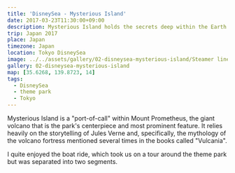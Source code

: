 ```yaml
---
title: 'DisneySea - Mysterious Island'
date: 2017-03-23T11:30:00+09:00
description: Mysterious Island holds the secrets deep within the Earth and under the sea at Captain Nemo's hidden base.
trip: Japan 2017
place: Japan
timezone: Japan
location: Tokyo DisneySea
image: ../../assets/gallery/02-disneysea-mysterious-island/Steamer line emerging from tunnel.jpeg
gallery: 02-disneysea-mysterious-island
map: [35.6268, 139.8723, 14]
tags:
  - DisneySea
  - theme park
  - Tokyo
---
```


Mysterious Island is a "port-of-call" within Mount Prometheus, the giant volcano that is the park's centerpiece and most prominent feature. It relies heavily on the storytelling of Jules Verne and, specifically, the mythology of the volcano fortress mentioned several times in the books called "Vulcania".

I quite enjoyed the boat ride, which took us on a tour around the theme park but was separated into two segments.

